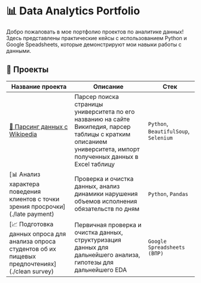 # 📊 Data Analytics Portfolio

Добро пожаловать в мое портфолио проектов по аналитике данных!  
Здесь представлены практические кейсы с использованием Python и Google Speadsheets, которые демонстрируют мои навыки работы с данными.

## 📁 Проекты

| Название проекта | Описание | Стек |
|------------------|----------|------|
| [📌 Парсинг данных с Wikipedia](./po) | Парсер поиска страницы университета по его названию на сайте Википедия, парсер таблицы с кратким описанием университета, импорт полученных данных в Excel таблицу | `Python`, `BeautifulSoup`, `Selenium` |
| [📊 Анализ характера поведения клиентов с точки зрения просрочки](./late payment) | Проверка и очистка данных, анализ динамики нарушения объемов исполнения обязательств по дням | `Python`, `Pandas` |
| [📈 Подготовка данных опроса для анализа опроса студентов об их пищевых предпочтениях](./clean survey) | Первичная проверка и очистка данных, структуризация данных для дальнейшего анализа, гипотезы для дальнейшего EDA | `Google Spreadsheets (ВПР)` |

